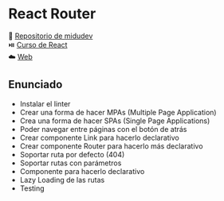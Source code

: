 # React Router
 
🔗 [Repositorio de midudev](https://github.com/midudev/aprendiendo-react/tree/master/projects/07-midu-router) <br/>
⏯️ [Curso de React](https://www.youtube.com/watch?v=K2NcGYajvY4) <br/>
☁️ [Web](https://midu-react-07.surge.sh/)

## Enunciado

- Instalar el linter
- Crear una forma de hacer MPAs (Multiple Page Application)
- Crea una forma de hacer SPAs (Single Page Applications)
- Poder navegar entre páginas con el botón de atrás
- Crear componente Link para hacerlo declarativo
- Crear componente Router para hacerlo más declarativo
- Soportar ruta por defecto (404)
- Soportar rutas con parámetros
- Componente para hacerlo declarativo
- Lazy Loading de las rutas
- Testing